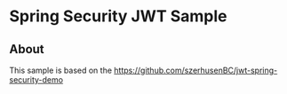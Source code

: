 # Spring Security JWT Sample

## About
This sample is based on the https://github.com/szerhusenBC/jwt-spring-security-demo